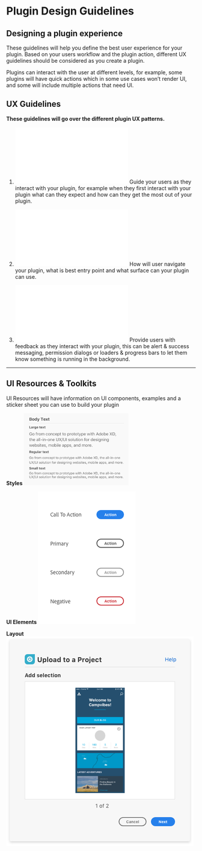# **Plugin Design Guidelines**


## Designing a plugin experience

These guidelines will help you define the best user experience for your plugin. Based on your users workflow and the plugin action, different UX guidelines should be considered as you create a plugin.
 
Plugins can interact with the user at different levels, for example, some plugins will have quick actions which in some use cases won’t render UI, and some will include multiple actions that need UI. 


## UX Guidelines

**These guidelines will go over the different plugin UX patterns.**

1. **![Usability & Behavior](../Plugin_UX_guidelines/Usability_Behavior.md)**
Guide your users as they interact with your plugin, for example when they first interact with your plugin what can they expect and how can they get the most out of your plugin. 

2. **![Interface Guidelines](../Plugin_UX_guidelines/Interface_Guidelines.md)**
How will user navigate your plugin, what is best entry point and what surface can your plugin can use.

3. **![Provide Feedback](../Plugin_UX_guidelines/Provide_Feedback.md)**
Provide users with feedback as they interact with your plugin, this can be alert & success messaging, permission dialogs or loaders & progress bars to let them know something is running in the background. 

----------
## UI Resources & Toolkits

UI Resources will have information on UI components, examples and a sticker sheet you can use to build your plugin 

**Styles**
![Ex: Color, Typography](ux_images/Text_examples.png)

**UI Elements**
![Ex: Buttons, checkboxes, sliders](ux_images/Buttons.png)


**Layout**
![Ex: Modal Dialogs](ux_images/Modal_dialog.png)